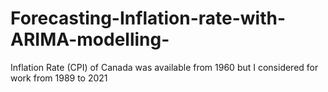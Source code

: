 # Forecasting-Inflation-rate-with-ARIMA-modelling-
Inflation Rate (CPI) of Canada was available from 1960 but I considered for work from 1989 to 2021 
